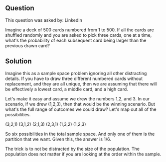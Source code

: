 ## Question
This question was asked by: LinkedIn

Imagine a deck of 500 cards numbered from 1 to 500. If all the cards are shuffled randomly and you are asked to pick three cards, one at a time, what's the probability of each subsequent card being larger than the previous drawn card?

## Solution
Imagine this as a sample space problem ignoring all other distracting details. If you have to draw three different numbered cards without replacement, and they are all unique, then we are assuming that there will be effectively a lowest card, a middle card, and a high card.

Let's make it easy and assume we drew the numbers 1,2, and 3. In our scenario, if we drew (1,2,3), then that would be the winning scenario. But what's the full range of outcomes we could draw? Let's map out all of the possibilities.

(3,2,1)
(3,1,2)
(2,1,3)
(2,3,1)
(1,3,2)
(1,2,3)

So six possibilities in the total sample space. And only one of them is the partition that we want. Given this, the answer is 1/6.

The trick is to not be distracted by the size of the population. The population does not matter if you are looking at the order within the sample.
